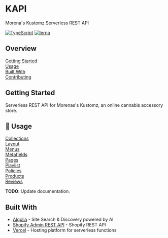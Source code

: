 # KAPI

Morena's Kustomz Serverless REST API

[![TypeScript](https://badgen.net/badge/-/typescript?icon=typescript&label)](https://www.typescriptlang.org/)
[![lerna](https://img.shields.io/badge/maintained%20with-lerna-cc00ff.svg)](https://lerna.js.org/)

## Overview

[Getting Started](#getting-started)  
[Usage](#usage)  
[Built With](#built-with)  
[Contributing](docs/CONTRIBUTING.md)

## Getting Started

Serverless REST API for Morenas's Kustomz, an online cannabis accessory store.

## 🚧 Usage

[Collections](#collections)  
[Layout](#layout)  
[Menus](#menus)  
[Metafields](#metafields)  
[Pages](#pages)  
[Playlist](#playlist)  
[Policies](#policies)  
[Products](#products)  
[Reviews](#reviews)

**TODO**: Update documentation.

## Built With

- [Algolia][1] - Site Search & Discovery powered by AI
- [Shopify Admin REST API][2] - Shopify REST API
- [Vercel][3] - Hosting platform for serverless functions

[1]: https://www.algolia.com/
[2]: https://shopify.dev/docs/admin-api/rest/reference
[3]: https://vercel.com/docs/serverless-functions/introduction
